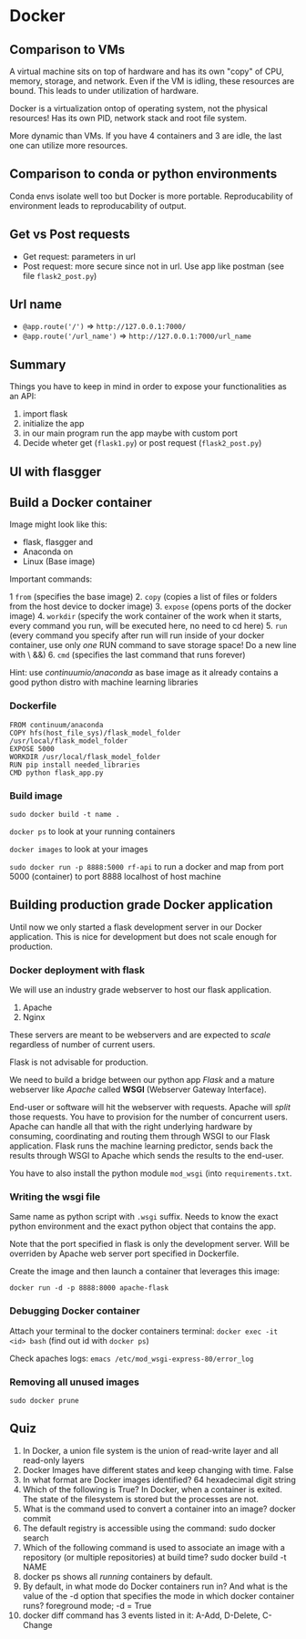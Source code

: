 # Docker
## Comparison to VMs
A virtual machine sits on top of hardware and has its own "copy" of CPU, memory, storage, and network. Even if the VM is idling, these resources are bound.
This leads to under utilization of hardware.

Docker is a virtualization ontop of operating system, not the physical resources! Has its own PID, network stack and root file system.

More dynamic than VMs. If you have 4 containers and 3 are idle, the last one can utilize more resources.

## Comparison to conda or python environments

Conda envs isolate well too but Docker is more portable. Reproducability of environment leads to reproducability of output.

## Get vs Post requests

* Get request: parameters in url
* Post request: more secure since not in url. Use app like postman (see file `flask2_post.py`)

## Url name
* `@app.route('/')` => `http://127.0.0.1:7000/`
* `@app.route('/url_name')` => `http://127.0.0.1:7000/url_name`

## Summary
Things you have to keep in mind in order to expose your functionalities as an API:

1. import flask
2. initialize the app
3. in our main program run the app maybe with custom port
4. Decide wheter get (`flask1.py`) or post request (`flask2_post.py`)

## UI with flasgger

## Build a Docker container
Image might look like this:

* flask, flasgger and
* Anaconda on
* Linux (Base image)

Important commands:

1 `from` (specifies the base image)
2. `copy` (copies a list of files or folders from the host device to docker image)
3. `expose` (opens ports of the docker image)
4. `workdir` (specify the work container of the work when it starts, every command you run, will be executed here, no need to cd here)
5. `run` (every command you specify after run will run inside of your docker container, use only *one* RUN command to save storage space! Do a new line with \ &&)
6. `cmd` (specifies the last command that runs forever)

Hint: use *continuumio/anaconda* as base image as it already contains a good python distro with machine learning libraries

### Dockerfile
```
FROM continuum/anaconda
COPY hfs(host_file_sys)/flask_model_folder /usr/local/flask_model_folder
EXPOSE 5000
WORKDIR /usr/local/flask_model_folder
RUN pip install needed_libraries
CMD python flask_app.py
```
### Build image

`sudo docker build -t name .`


`docker ps` to look at your running containers

`docker images` to look at your images

`sudo docker run -p 8888:5000 rf-api` to run a docker and map from port 5000 (container) to port 8888 localhost of host machine

## Building production grade Docker application
Until now we only started a flask development server in our Docker application. This is nice for development but does not scale enough for production.

### Docker deployment with flask
We will use an industry grade webserver to host our flask application.

1. Apache
2. Nginx

These servers are meant to be webservers and are expected to *scale* regardless of number of current users.

Flask is not advisable for production.

We need to build a bridge between our python app *Flask* and a mature webserver like *Apache* called **WSGI** (Webserver Gateway Interface). 

End-user or software will hit the webserver with requests. Apache will *split* those requests. You have to provision for the number of concurrent users. Apache can handle all that with the right underlying hardware by consuming, coordinating and routing them through WSGI to our Flask application. Flask runs the machine learning predictor, sends back the results through WSGI to Apache which sends the results to the end-user.

You have to also install the python module `mod_wsgi` (into `requirements.txt`.

### Writing the wsgi file
Same name as python script with `.wsgi` suffix.
Needs to know the exact python environment and the exact python object that contains the app.

Note that the port specified in flask is only the development server. Will be overriden by Apache web server port specified in Dockerfile.

Create the image and then launch a container that leverages this image:

`docker run -d -p 8888:8000 apache-flask`

### Debugging Docker container
Attach your terminal to the docker containers terminal:
`docker exec -it <id> bash` (find out id with `docker ps`)

Check apaches logs: `emacs /etc/mod_wsgi-express-80/error_log`

### Removing all unused images
`sudo docker prune`

## Quiz
1. In Docker, a union file system is the union of read-write layer and all read-only layers
2. Docker Images have different states and keep changing with time. False
3. In what format are Docker images identified? 64 hexadecimal digit string
4. Which of the following is True? In Docker, when a container is exited. The state of the filesystem is stored but the processes are not.
5. What is the command used to convert a container into an image? docker commit
6. The default registry is accessible using the command: sudo docker search
7. Which of the following command is used to associate an image with a repository (or multiple repositories) at build time? sudo docker build -t NAME
8. docker ps shows all *running* containers by default.
9. By default, in what mode do Docker containers run in? And what is the value of the -d option that specifies the mode in which docker container runs? foreground mode; -d = True
10. docker diff command has 3 events listed in it: A-Add, D-Delete, C-Change